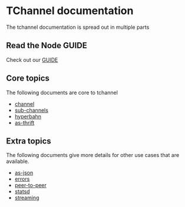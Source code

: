 # TChannel documentation

The tchannel documentation is spread out in multiple parts

## Read the Node GUIDE

Check out our [GUIDE](./GUIDE/)

## Core topics

The following documents are core to tchannel

 - [channel](./channel/)
 - [sub-channels](./sub-channels/)
 - [hyperbahn](./hyperbahn/)
 - [as-thrift](./as-thrift/)


## Extra topics

The following documents give more details for other use cases
that are available.

 - [as-json](./as-json/)
 - [errors](./errors/)
 - [peer-to-peer](./peer-to-peer/)
 - [statsd](./statsd/)
 - [streaming](./streaming/)

